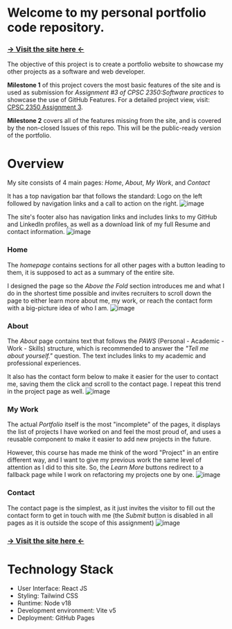 # Welcome to my personal portfolio code repository.
### [-> Visit the site here <-](https://miguel-fg.github.io/portfolio-v2)

The objective of this project is to create a portfolio website to showcase my other projects as a software and web developer. 

__Milestone 1__ of this project covers the most basic features of the site and is used as submission for _Assignment #3 of CPSC 2350:Software practices_ to showcase the use of GitHub Features. For a detailed project view, visit: [CPSC 2350 Assignment 3](https://github.com/users/miguel-fg/projects/2).

__Milestone 2__ covers all of the features missing from the site, and is covered by the non-closed Issues of this repo. This will be the public-ready version of the portfolio. 

### 

# Overview

My site consists of 4 main pages: _Home_, _About_, _My Work_, and _Contact_

It has a top navigation bar that follows the standard: Logo on the left followed by navigation links and a call to action on the right.
![image](https://github.com/miguel-fg/portfolio-v2/assets/72409412/ffea7ef4-aa4f-431f-a4ca-7e2e98c77e69)

The site's footer also has navigation links and includes links to my GitHub and LinkedIn profiles, as well as a download link of my full Resume and contact information.
![image](https://github.com/miguel-fg/portfolio-v2/assets/72409412/b7448653-cbe0-4a8b-9add-7659b788b470)

### Home
The _homepage_ contains sections for all other pages with a button leading to them, it is supposed to act as a summary of the entire site. 

I designed the page so the _Above the Fold_ section introduces me and what I do in the shortest time possible and invites recruiters to scroll down the page to either learn more about me, my work, or reach the contact form with a big-picture idea of who I am.
![image](https://github.com/miguel-fg/portfolio-v2/assets/72409412/836a16e6-3523-422c-aeb5-765a3f6d0995)

### About
The _About_ page contains text that follows the _PAWS_ (Personal - Academic - Work - Skills) structure, which is recommended to answer the _"Tell me about yourself."_ question. The text includes links to my academic and professional experiences.

It also has the contact form below to make it easier for the user to contact me, saving them the click and scroll to the contact page. I repeat this trend in the project page as well.
![image](https://github.com/miguel-fg/portfolio-v2/assets/72409412/497177c4-433b-452e-8412-8fb142f9fa24)

### My Work
The actual _Portfolio_ itself is the most "incomplete" of the pages, it displays the list of projects I have worked on and feel the most proud of, and uses a reusable component to make it easier to add new projects in the future.  

However, this course has made me think of the word "Project" in an entire different way, and I want to give my previous work the same level of attention as I did to this site. So, the _Learn More_ buttons redirect to a fallback page while I work on refactoring my projects one by one. 
![image](https://github.com/miguel-fg/portfolio-v2/assets/72409412/0aa7f8f2-073e-4233-adf1-49640155050b)

### Contact
The contact page is the simplest, as it just invites the visitor to fill out the contact form to get in touch with me (the _Submit_ button is disabled in all pages as it is outside the scope of this assignment)
![image](https://github.com/miguel-fg/portfolio-v2/assets/72409412/a1821a64-fe8b-4ce6-8657-ea5205b73dcc)


### [-> Visit the site here <-](https://miguel-fg.github.io/portfolio-v2)

# Technology Stack

* User Interface: React JS
* Styling: Tailwind CSS
* Runtime: Node v18
* Development environment: Vite v5
* Deployment: GitHub Pages
